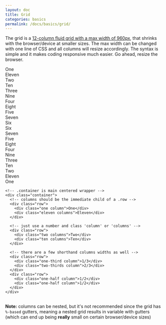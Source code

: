 ```yaml
---
layout: doc
title: Grid
categories: basics
permalink: /docs/basics/grid/
---
```


<p>The grid is a <u>12-column fluid grid with a max width of 960px</u>, that shrinks with the browser/device at smaller sizes. The max width can be changed with one line of CSS and all columns will resize accordingly. The syntax is simple and it makes coding responsive much easier. Go ahead, resize the browser. </p>

<div class="example-grid docs-example">
<div class="row">
  <div class="one column">One</div>
  <div class="eleven columns">Eleven</div>
</div>
<div class="row">
  <div class="two columns">Two</div>
  <div class="ten columns">Ten</div>
</div>
<div class="row">
  <div class="three columns">Three</div>
  <div class="nine columns">Nine</div>
</div>
<div class="row">
  <div class="four columns">Four</div>
  <div class="eight columns">Eight</div>
</div>
<div class="row">
  <div class="five columns">Five</div>
  <div class="seven columns">Seven</div>
</div>
<div class="row">
  <div class="six columns">Six</div>
  <div class="six columns">Six</div>
</div>
<div class="row">
  <div class="seven columns">Seven</div>
  <div class="five columns">Five</div>
</div>
<div class="row">
  <div class="eight columns">Eight</div>
  <div class="four  columns">Four</div>
</div>
<div class="row">
  <div class="nine columns">Nine</div>
  <div class="three columns">Three</div>
</div>
<div class="row">
  <div class="ten columns">Ten</div>
  <div class="two columns">Two</div>
</div>
<div class="row">
  <div class="eleven columns">Eleven</div>
  <div class="one column">One</div>
</div>
</div>


<!-- CODE EXAMPLE ———————————————————————————————————————— -->
<pre>
<code class="language-html">&lt;!-- .container is main centered wrapper --&gt;
&lt;div class="container"&gt;
  &lt;!-- columns should be the immediate child of a .row --&gt;
  &lt;div class="row"&gt;
    &lt;div class="one column"&gt;One&lt;/div&gt;
    &lt;div class="eleven columns"&gt;Eleven&lt;/div&gt;
  &lt;/div&gt;

  &lt;!-- just use a number and class 'column' or 'columns' --&gt;
  &lt;div class="row"&gt;
    &lt;div class="two columns"&gt;Two&lt;/div&gt;
    &lt;div class="ten columns"&gt;Ten&lt;/div&gt;
  &lt;/div&gt;

  &lt;!-- there are a few shorthand columns widths as well --&gt;
  &lt;div class="row"&gt;
    &lt;div class="one-third column"&gt;1/3&lt;/div&gt;
    &lt;div class="two-thirds column"&gt;2/3&lt;/div&gt;
  &lt;/div&gt;
  &lt;div class="row"&gt;
    &lt;div class="one-half column"&gt;1/2&lt;/div&gt;
    &lt;div class="one-half column"&gt;1/2&lt;/div&gt;
  &lt;/div&gt;
&lt;/div&gt;
</code>
</pre>

<b>Note:</b> columns can be nested, but it's not recommended since the grid has <code>%-based</code> gutters, meaning a nested grid results in variable with gutters (which can end up being <b>really</b> small on certain browser/device sizes)

